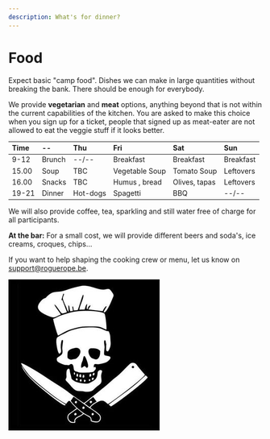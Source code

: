 ```yaml
---
description: What's for dinner?
---
```


# Food

Expect basic "camp food". Dishes we can make in large quantities without breaking the bank. There should be enough for everybody.

We provide **vegetarian** and **meat** options, anything beyond that is not within the current capabilities of the kitchen. You are asked to make this choice when you sign up for a ticket, people that signed up as meat-eater are not allowed to eat the veggie stuff if it looks better.

| Time | -- | Thu | Fri | Sat | Sun |
| :--- | :--- | :--- | :--- | :--- | :--- |
| 9-12 | Brunch | --/-- | Breakfast | Breakfast | Breakfast |
| 15.00 | Soup | TBC | Vegetable Soup | Tomato Soup | Leftovers |
| 16.00 | Snacks | TBC | Humus , bread | Olives, tapas | Leftovers |
| 19-21 | Dinner | Hot-dogs | Spagetti | BBQ | --/-- |

We will also provide coffee, tea, sparkling and still water free of charge for all participants.

**At the bar:** For a small cost, we will provide different beers and soda's, ice creams, croques, chips...

If you want to help shaping the cooking crew or menu, let us know on support@roguerope.be.

![](.gitbook/assets/image%20%281%29.png)

